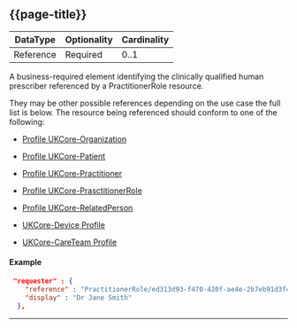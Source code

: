 ## {{page-title}}

<table data-responsive class="nhsd-!t-margin-bottom-6">
    <thead>
        <tr>
            <th data-no-sort>DataType</th>
            <th data-no-sort>Optionality</th>
            <th data-no-sort>Cardinality</th>
        </tr>
    </thead>
    <tbody>
      <tr>
        <td>Reference</td>
        <td>Required</td>
        <td>0..1</td>
      </tr>
    </tbody>
</table>

A business-required element identifying the clinically qualified human prescriber referenced by a PractitionerRole resource. 

They may be other possible references depending on the use case the full list is below. The resource being referenced should conform to one of the following:

* [Profile UKCore-Organization](https://simplifier.net/guide/uk-core-implementation-guide/Home/ProfilesandExtensions/ProfileUKCore-Organization?version=0.5.0)

* [Profile UKCore-Patient](https://simplifier.net/guide/uk-core-implementation-guide/Home/ProfilesandExtensions/ProfileUKCore-Patient?version=1.0.0)

* [Profile UKCore-Practitioner](https://simplifier.net/guide/uk-core-implementation-guide/Home/ProfilesandExtensions/Profile-UKCore-Practitioner?version=1.0.0)

* [Profile UKCore-PrasctitionerRole](https://simplifier.net/guide/uk-core-implementation-guide/Home/ProfilesandExtensions/ProfileUKCore-PractitionerRole?version=1.0.0)

* [Profile UKCore-RelatedPerson](https://simplifier.net/guide/uk-core-implementation-guide/Home/ProfilesandExtensions/ProfileUKCore-RelatedPerson?version=0.5.0)
 
* [UKCore-Device Profile](https://simplifier.net/hl7fhirukcorer4/ukcoredevice)

* [UKCore-CareTeam Profile](https://simplifier.net/hl7fhirukcorer4/ukcorecareteam)

#### Example
```json
 "requester" : {
    "reference" : "PractitionerRole/ed313d93-f470-420f-ae4e-2b7eb91d3f45",
    "display" : "Dr Jane Smith"
  },
```

---